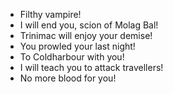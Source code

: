 - Filthy vampire!
- I will end you, scion of Molag Bal!
- Trinimac will enjoy your demise!
- You prowled your last night!
- To Coldharbour with you!
- I will teach you to attack travellers!
- No more blood for you!
